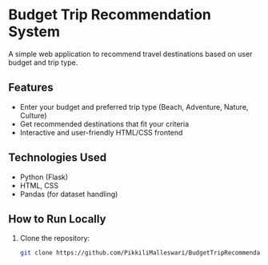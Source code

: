 # Budget Trip Recommendation System

A simple web application to recommend travel destinations based on user budget and trip type.

## Features
- Enter your budget and preferred trip type (Beach, Adventure, Nature, Culture)
- Get recommended destinations that fit your criteria
- Interactive and user-friendly HTML/CSS frontend

## Technologies Used
- Python (Flask)
- HTML, CSS
- Pandas (for dataset handling)

## How to Run Locally
1. Clone the repository:
   ```bash
   git clone https://github.com/PikkiliMalleswari/BudgetTripRecommendation.git
